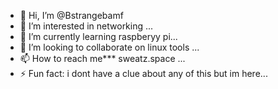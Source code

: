 - 👋 Hi, I’m @Bstrangebamf
- 👀 I’m interested in networking ...
- 🌱 I’m currently learning raspberyy pi...
- 💞️ I’m looking to collaborate on linux tools ...
- 📫 How to reach me*** sweatz.space ...
- ⚡ Fun fact: i dont have a clue about any of this but im here...

<!---
Bstrangebamf/Bstrangebamf is a ✨ special ✨ repository because its `README.md` (this file) appears on your GitHub profile.
You can click the Preview link to take a look at your changes.
--->
